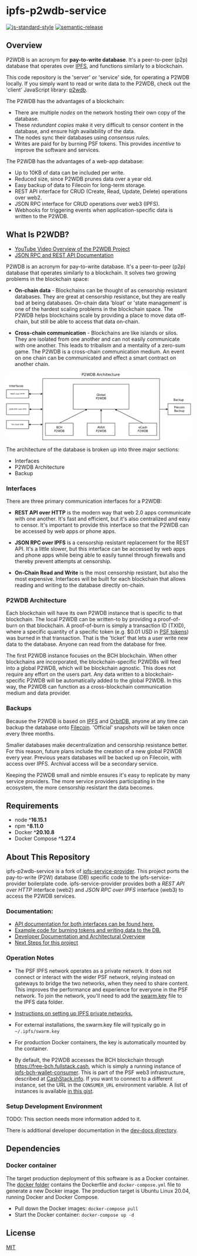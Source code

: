 # ipfs-p2wdb-service

[![js-standard-style](https://img.shields.io/badge/code%20style-standard-brightgreen.svg)](http://standardjs.com) [![semantic-release](https://img.shields.io/badge/%20%20%F0%9F%93%A6%F0%9F%9A%80-semantic--release-e10079.svg)](https://github.com/semantic-release/semantic-release)

## Overview

P2WDB is an acronym for **pay-to-write database**. It's a peer-to-peer (p2p) database that operates over [IPFS](https://ipfs.io), and functions similarly to a blockchain.

This code repository is the 'server' or 'service' side, for operating a P2WDB locally. If you simply want to read or write data to the P2WDB, check out the 'client' JavaScript library: [p2wdb](https://www.npmjs.com/package/p2wdb).

The P2WDB has the advantages of a blockchain:
- There are multiple *nodes* on the network hosting their own copy of the database.
- These *redundant copies* make it very difficult to censor content in the database, and ensure high availability of the data.
- The nodes sync their databases using *consensus rules*.
- Writes are paid for by burning PSF tokens. This provides *incentive* to improve the software and services.

The P2WDB has the advantages of a web-app database:
- Up to 10KB of data can be included per write.
- Reduced size, since P2WDB prunes data over a year old.
- Easy backup of data to Filecoin for long-term storage.
- REST API interface for CRUD (Create, Read, Update, Delete) operations over web2.
- JSON RPC interface for CRUD operations over web3 (IPFS).
- Webhooks for triggering events when application-specific data is written to the P2WDB.

## What Is P2WDB?

- [YouTube Video Overview of the P2WDB Project](https://youtu.be/korI-8W240s)
- [JSON RPC and REST API Documentation](https://p2wdb-docs.fullstack.cash/)

P2WDB is an acronym for pay-to-write database. It's a peer-to-peer (p2p) database that operates similarly to a blockchain. It solves two growing problems in the blockchain space:

- **On-chain data** - Blockchains can be thought of as censorship resistant databases. They are great at censorship resistance, but they are really bad at being databases. On-chain data 'bloat' or 'state management' is one of the hardest scaling problems in the blockchain space. The P2WDB helps blockchains scale by providing a place to move data off-chain, but still be able to access that data on-chain.

- **Cross-chain communication** - Blockchains are like islands or silos. They are isolated from one another and can not easily communicate with one another. This leads to tribalism and a mentality of a zero-sum game. The P2WDB is a cross-chain communication medium. An event on one chain can be communicated and effect a smart contract on another chain.

![P2WDB Architecture](./dev-docs/diagrams/architecture.png)

The architecture of the database is broken up into three major sections:

- Interfaces
- P2WDB Architecture
- Backup

### Interfaces

There are three primary communication interfaces for a P2WDB:

- **REST API over HTTP** is the modern way that web 2.0 apps communicate with one another. It's fast and efficient, but it's also centralized and easy to censor. It's important to provide this interface so that the P2WDB can be accessed by web apps or phone apps.

- **JSON RPC over IPFS** is a censorship resistant replacement for the REST API. It's a little slower, but this interface can be accessed by web apps and phone apps while being able to easily tunnel through firewalls and thereby prevent attempts at censorship.

- **On-Chain Read and Write** is the most censorship resistant, but also the most expensive. Interfaces will be built for each blockchain that allows reading and writing to the database directly on-chain.

### P2WDB Architecture

Each blockchain will have its own P2WDB instance that is specific to that blockchain. The local P2WDB can be written-to by providing a proof-of-burn on that blockchain. A proof-of-burn is simply a transaction ID (TXID), where a specific quantity of a specific token (e.g. $0.01 USD in [PSF tokens](https://psfoundation.cash)) was burned in that transaction. That is the 'ticket' that lets a user write new data to the database. Anyone can read from the database for free.

The first P2WDB instance focuses on the BCH blockchain. When other blockchains are incorporated, the blockchain-specific P2WDBs will feed into a global P2WDB, which will be blockchain agnostic. This does not require any effort on the users part. Any data written to a blockchain-specific P2WDB will be automatically added to the global P2WDB. In this way, the P2WDB can function as a cross-blockchain communication medium and data provider.

### Backups

Because the P2WDB is based on [IPFS](https://ipfs.io) and [OrbitDB](https://orbitdb.org/), anyone at any time can backup the database onto [Filecoin](https://filecoin.io). 'Official' snapshots will be taken once every three months.

Smaller databases make decentralization and censorship resistance better. For this reason, future plans include the creation of a new global P2WDB every year. Previous years databases will be backed up on Filecoin, with access over IPFS. Archival access will be a secondary service.

Keeping the P2WDB small and nimble ensures it's easy to replicate by many service providers. The more service providers participating in the ecosystem, the more censorship resistant the data becomes.

## Requirements

- node **^16.15.1**
- npm **^8.11.0**
- Docker **^20.10.8**
- Docker Compose **^1.27.4**

## About This Repository

ipfs-p2wdb-service is a fork of [ipfs-service-provider](https://github.com/Permissionless-Software-Foundation/ipfs-service-provider). This project ports the pay-to-write (P2W) database (DB) specific code to the ipfs-service-provider boilerplate code. ipfs-service-provider provides both a *REST API over HTTP* interface (web2) and *JSON RPC over IPFS* interface (web3) to access the P2WDB services.

### Documentation:

- [API documentation for both interfaces can be found here.](https://p2wdb.fullstack.cash/)
- [Example code for burning tokens and writing data to the DB.](./examples)
- [Developer Documentation and Architectural Overview](./dev-docs)
- [Next Steps for this project](./dev-docs/next-steps.md)

### Operation Notes

- The PSF IPFS network operates as a private network. It does not connect or interact with the wider PSF network, relying instead on gateways to bridge the two networks, when they need to share content. This improves the performance and experience for everyone in the PSF network. To join the network, you'll need to add the [swarm.key](./swarm.key) file to the IPFS data folder.

- [Instructions on setting up IPFS private networks.](https://github.com/ipfs/go-ipfs/blob/master/docs/experimental-features.md#private-networks)
- For external installations, the swarm.key file will typically go in `~/.ipfs/swarm.key`
- For production Docker containers, the key is automatically mounted by the container.
- By default, the P2WDB accesses the BCH blockchain through https://free-bch.fullstack.cash, which is simply a running instance of [ipfs-bch-wallet-consumer](https://github.com/Permissionless-Software-Foundation/ipfs-bch-wallet-consumer). This is part of the PSF web3 infrastructure, described at [CashStack.info](https://cashstack.info). If you want to connect to a different instance, set the URL in the `CONSUMER_URL` environment variable. A list of instances is available [in this gist](https://gist.github.com/christroutner/63c5513782181f8b8ea3eb89f7cadeb6).

### Setup Development Environment

TODO: This section needs more information added to it.

There is additional developer documentation in the [dev-docs directory](./dev-docs).

## Dependencies

### Docker container

The target production deployment of this software is as a Docker container. The [docker folder](./production/docker) contains the Dockerfile and `docker-compose.yml` file to generate a new Docker image. The production target is Ubuntu Linux 20.04, running Docker and Docker Compose.

- Pull down the Docker images: `docker-compose pull`
- Start the Docker container: `docker-compose up -d`

## License

[MIT](./LICENSE.md)
